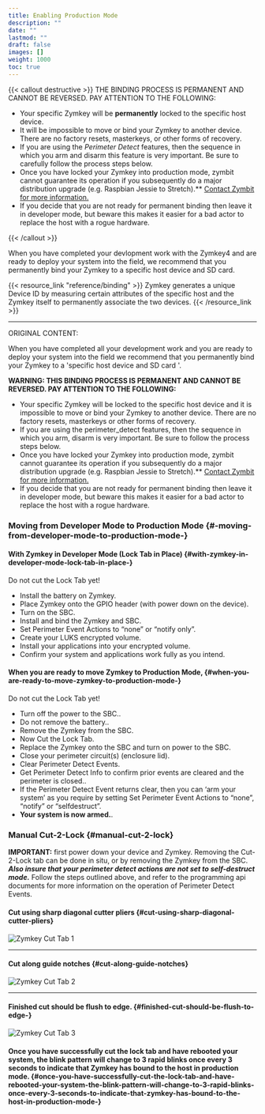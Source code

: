```yaml
---
title: Enabling Production Mode
description: ""
date: ""
lastmod: ""
draft: false
images: []
weight: 1000
toc: true
---
```


{{< callout destructive >}}
THE BINDING PROCESS IS PERMANENT AND CANNOT BE REVERSED. PAY ATTENTION TO THE FOLLOWING:

* Your specific Zymkey will be **permanently** locked to the specific host device.
* It will be impossible to move or bind your Zymkey to another device. There are no factory resets, masterkeys, or other forms of recovery.
* If you are using the *Perimeter Detect* features, then the sequence in which you arm and disarm this feature is very important. Be sure to carefully follow the process steps below.
* Once you have locked your Zymkey into production mode, zymbit cannot guarantee its operation if you subsequently do a major distribution upgrade (e.g. Raspbian Jessie to Stretch).** [Contact Zymbit for more information.](https://www.zymbit.com/contact-us/)
* If you decide that you are not ready for permanent binding then leave it in developer mode, but beware this makes it easier for a bad actor to replace the host with a rogue hardware.

{{< /callout >}}

When you have completed your devlopment work with the Zymkey4 and are ready to deploy your system into the field, we recommend that you permanently bind your Zymkey to a specific host device and SD card.

{{< resource_link "reference/binding" >}}
Zymkey generates a unique Device ID by measuring certain attributes of the specific host and the Zymkey itself to permanently associate the two devices.
{{< /resource_link >}}

---
ORIGINAL CONTENT:

When you have completed all your development work and you are ready to deploy your system into the field we recommend that you permanently bind your Zymkey to a &#39;specific host device and SD card &#39;.

**WARNING: THIS BINDING PROCESS IS PERMANENT AND CANNOT BE REVERSED. PAY ATTENTION TO  THE FOLLOWING:**

* Your specific Zymkey will be locked to the specific host device and it is impossible to move or bind your Zymkey to another device. There are no factory resets, masterkeys or other forms of recovery.
* If you are using the perimeter_detect features, then the sequence in which you arm, disarm is very important. Be sure to follow the process steps below.
* Once you have locked your Zymkey into production mode, zymbit cannot guarantee its operation if you subsequently do a major distribution upgrade (e.g. Raspbian Jessie to Stretch).** [Contact Zymbit for more information.](https://www.zymbit.com/contact-us/)
* If you decide that you are not ready for permanent binding then leave it in developer mode, but beware this makes it easier for a bad actor to replace the host with a rogue hardware.

### **Moving from Developer Mode to Production Mode** {#-moving-from-developer-mode-to-production-mode-}

#### With Zymkey in Developer Mode (Lock Tab in Place) {#with-zymkey-in-developer-mode-lock-tab-in-place-}

Do not cut the Lock Tab yet!

* Install the battery on Zymkey.
* Place Zymkey onto the GPIO header (with power down on the device).
* Turn on the SBC.
* Install and bind the Zymkey and SBC.
* Set Perimeter Event Actions to “none” or “notify only”.
* Create your LUKS encrypted volume.
* Install your applications into your encrypted volume.
* Confirm your system and applications work fully as you intend.

#### When you are ready to move Zymkey to Production Mode, {#when-you-are-ready-to-move-zymkey-to-production-mode-}

Do not cut the Lock Tab yet!

* Turn off the power to the SBC..
* Do not remove the battery..
* Remove the Zymkey from the SBC.
* Now Cut the Lock Tab.
* Replace the Zymkey onto the SBC and turn on power to the SBC.
* Close your perimeter circuit(s) (enclosure lid).
* Clear Perimeter Detect Events.
* Get Perimeter Detect Info to confirm prior events are cleared and the perimeter is closed..
* If the Perimeter Detect Event returns clear, then you can ‘arm your system’ as you require by setting  Set Perimeter Event Actions to “none”, “notify” or “selfdestruct”.
* **Your system is now armed.**.

### Manual Cut-2-Lock {#manual-cut-2-lock}

**IMPORTANT:** first power down your device and Zymkey. Removing the Cut-2-Lock tab can be done in situ, or by removing the Zymkey from the SBC. ***Also insure that your perimeter detect actions are not set to self-destruct mode.*** Follow the steps outlined above, and refer to the programming api documents for more information on the operation of Perimeter Detect Events.

#### Cut using sharp diagonal cutter pliers {#cut-using-sharp-diagonal-cutter-pliers}

![Zymkey Cut Tab 1](ZK-cut-tab-1.png)


---

#### Cut along guide notches {#cut-along-guide-notches}

![Zymkey Cut Tab 2](ZK-cut-tab-2.png)


---

#### Finished cut should be flush to edge. {#finished-cut-should-be-flush-to-edge-}

![Zymkey Cut Tab 3](ZK-cut-tab-3.png)


#### Once you have successfully cut the lock tab and have rebooted your system, the blink pattern will change to 3 rapid blinks once every 3 seconds to indicate that Zymkey has bound to the host in production mode. {#once-you-have-successfully-cut-the-lock-tab-and-have-rebooted-your-system-the-blink-pattern-will-change-to-3-rapid-blinks-once-every-3-seconds-to-indicate-that-zymkey-has-bound-to-the-host-in-production-mode-}
